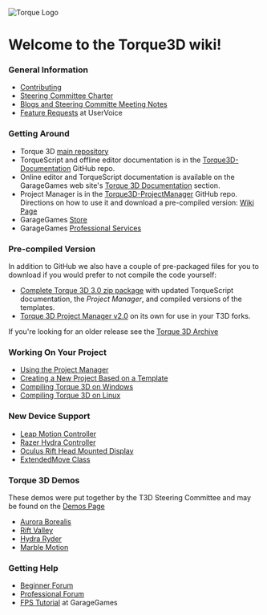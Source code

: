 ![Torque Logo](http://static.garagegames.com/static/pg/logokits/Torque-Logo_H.png)

# Welcome to the Torque3D wiki!

### General Information
* [Contributing](wiki/Contributing)
* [Steering Committee Charter](wiki/Steering-Committee-Charter)
* [Blogs and Steering Committe Meeting Notes](wiki/Blogs-and-Meeting-Notes)
* [Feature Requests](https://garagegames.uservoice.com) at UserVoice

### Getting Around
* Torque 3D [main repository](https://github.com/GarageGames/Torque3D)
* TorqueScript and offline editor documentation is in the [Torque3D-Documentation](https://github.com/GarageGames/Torque3D-Documentation) GitHub repo.
* Online editor and TorqueScript documentation is available on the GarageGames web site's [Torque 3D Documentation](http://www.garagegames.com/documentation/torque-3d) section.
* Project Manager is in the [Torque3D-ProjectManager](https://github.com/GarageGames/Torque3D-ProjectManager) GitHub repo.  Directions on how to use it and download a pre-compiled version: [Wiki Page](wiki/Project-Manager)
* GarageGames [Store](http://www.garagegames.com/products)
* GarageGames [Professional Services](http://services.garagegames.com/)

### Pre-compiled Version
In addition to GitHub we also have a couple of pre-packaged files for you to download if you would prefer to not compile the code yourself:
 
* [Complete Torque 3D 3.0 zip package](http://mit.garagegames.com/Torque3D-3-0.zip) with updated TorqueScript documentation, the *Project Manager*, and compiled versions of the templates.
* [Torque 3D Project Manager v2.0](http://mit.garagegames.com/T3DProjectManager-2-0.zip) on its own for use in your T3D forks.

If you're looking for an older release see the [Torque 3D Archive](wiki/Torque-3D-Archive)

### Working On Your Project
* [Using the Project Manager](wiki/Project-Manager)
* [Creating a New Project Based on a Template](wiki/Creating-a-New-Project-Based-on-a-Template)
* [Compiling Torque 3D on Windows](wiki/Compiling-Torque-3D-on-Windows)
* [Compiling Torque 3D on Linux](wiki/Compiling-Torque-3D-on-Linux)

### New Device Support
* [Leap Motion Controller](wiki/Leap-Motion)
* [Razer Hydra Controller](wiki/Razer-Hydra)
* [Oculus Rift Head Mounted Display](wiki/Oculus-Rift)
* [ExtendedMove Class](wiki/ExtendedMove-Class)

### Torque 3D Demos
These demos were put together by the T3D Steering Committee and may be found on the [Demos Page](Demos)
* [Aurora Borealis](wiki/Aurora-Borealis-Demo)
* [Rift Valley](wiki/Rift-Valley-Demo)
* [Hydra Ryder](wiki/Hydra-Ryder-Demo)
* [Marble Motion](wiki/Marble-Motion-Demo)

### Getting Help
* [Beginner Forum](http://www.garagegames.com/community/forums/73)
* [Professional Forum](http://www.garagegames.com/community/forums/63)
* [FPS Tutorial](http://www.garagegames.com/products/torque-3d/fps) at GarageGames
